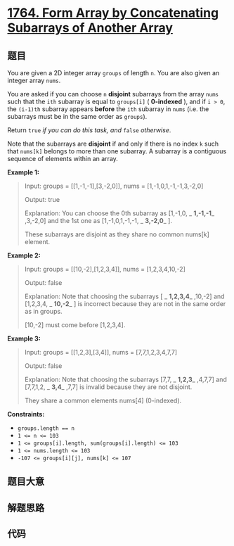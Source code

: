 # [1764. Form Array by Concatenating Subarrays of Another Array](https://leetcode.com/problems/form-array-by-concatenating-subarrays-of-another-array/)

## 题目

You are given a 2D integer array `groups` of length `n`. You are also given an
integer array `nums`.

You are asked if you can choose `n` **disjoint** subarrays from the array
`nums` such that the `ith` subarray is equal to `groups[i]` ( **0-indexed** ),
and if `i > 0`, the `(i-1)th` subarray appears **before** the `ith` subarray
in `nums` (i.e. the subarrays must be in the same order as `groups`).

Return `true` _if you can do this task, and_ `false` _otherwise_.

Note that the subarrays are **disjoint** if and only if there is no index `k`
such that `nums[k]` belongs to more than one subarray. A subarray is a
contiguous sequence of elements within an array.



**Example 1:**

> Input: groups = [[1,-1,-1],[3,-2,0]], nums = [1,-1,0,1,-1,-1,3,-2,0]
> 
> Output: true
> 
> Explanation: You can choose the 0th subarray as [1,-1,0, _ **1,-1,-1**_ ,3,-2,0] and the 1st one as [1,-1,0,1,-1,-1, _ **3,-2,0**_ ].
> 
> These subarrays are disjoint as they share no common nums[k] element.

**Example 2:**

> Input: groups = [[10,-2],[1,2,3,4]], nums = [1,2,3,4,10,-2]
> 
> Output: false
> 
> Explanation: Note that choosing the subarrays [ _ **1,2,3,4**_ ,10,-2] and [1,2,3,4, _ **10,-2**_ ] is incorrect because they are not in the same order as in groups.
> 
> [10,-2] must come before [1,2,3,4].

**Example 3:**

> Input: groups = [[1,2,3],[3,4]], nums = [7,7,1,2,3,4,7,7]
> 
> Output: false
> 
> Explanation: Note that choosing the subarrays [7,7, _ **1,2,3**_ ,4,7,7] and [7,7,1,2, _ **3,4**_ ,7,7] is invalid because they are not disjoint.
> 
> They share a common elements nums[4] (0-indexed).

**Constraints:**

  * `groups.length == n`
  * `1 <= n <= 103`
  * `1 <= groups[i].length, sum(groups[i].length) <= 103`
  * `1 <= nums.length <= 103`
  * `-107 <= groups[i][j], nums[k] <= 107`


## 题目大意

## 解题思路

## 代码

```javascript

```


